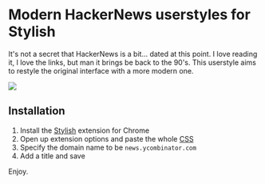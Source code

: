 # Modern HackerNews userstyles for Stylish

It's not a secret that HackerNews is a bit... dated at this point. I love reading it, I love the links, but man it brings be back to the 90's. This userstyle aims to restyle the original interface with a more modern one.

![](https://raw.githubusercontent.com/oskarkrawczyk/hackernews-userstyles/master/hackernews-screen.png)

## Installation

1. Install the [Stylish](https://chrome.google.com/webstore/detail/stylish/fjnbnpbmkenffdnngjfgmeleoegfcffe?hl=en) extension for Chrome
2. Open up extension options and paste the whole [CSS](https://raw.githubusercontent.com/oskarkrawczyk/hackernews-userstyles/master/hackernews-userstyles.css)
3. Specify the domain name to be `news.ycombinator.com`
4. Add a title and save

Enjoy.
